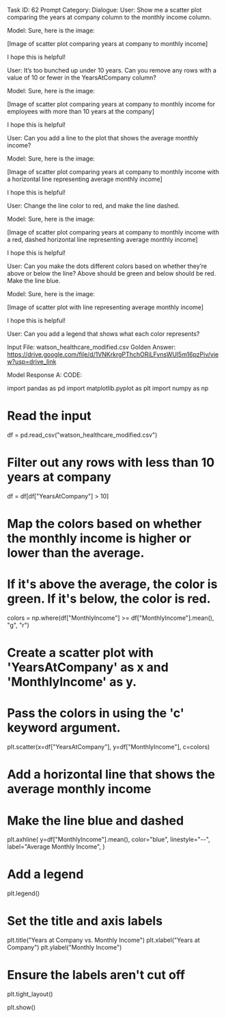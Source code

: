 Task ID: 62
Prompt Category:
Dialogue:
User:
Show me a scatter plot comparing the years at company column to the monthly income column.

Model:
Sure, here is the image:

[Image of scatter plot comparing years at company to monthly income]

I hope this is helpful!

User:
It’s too bunched up under 10 years. Can you remove any rows with a value of 10 or fewer in the YearsAtCompany column?

Model:
Sure, here is the image:

[Image of scatter plot comparing years at company to monthly income for employees with more than 10 years at the company]

I hope this is helpful!

User:
Can you add a line to the plot that shows the average monthly income?

Model:
Sure, here is the image:

[Image of scatter plot comparing years at company to monthly income with a horizontal line representing average monthly income]

I hope this is helpful!

User:
Change the line color to red, and make the line dashed.

Model:
Sure, here is the image:

[Image of scatter plot comparing years at company to monthly income with a red, dashed horizontal line representing average monthly income]

I hope this is helpful!

User:
Can you make the dots different colors based on whether they’re above or below the line? Above should be green and below should be red. Make the line blue.

Model:
Sure, here is the image:

[Image of scatter plot with line representing average monthly income]

I hope this is helpful!

User:
Can you add a legend that shows what each color represents?

Input File: watson_healthcare_modified.csv
Golden Answer:
https://drive.google.com/file/d/1VNKrkrgPThchORiLFvnsWUl5m16pzPiv/view?usp=drive_link

Model Response A:
CODE:

import pandas as pd
import matplotlib.pyplot as plt
import numpy as np

# Read the input

df = pd.read_csv("watson_healthcare_modified.csv")

# Filter out any rows with less than 10 years at company

df = df[df["YearsAtCompany"] > 10]

# Map the colors based on whether the monthly income is higher or lower than the average.

# If it's above the average, the color is green. If it's below, the color is red.

colors = np.where(df["MonthlyIncome"] >= df["MonthlyIncome"].mean(), "g", "r")

# Create a scatter plot with 'YearsAtCompany' as x and 'MonthlyIncome' as y.

# Pass the colors in using the 'c' keyword argument.

plt.scatter(x=df["YearsAtCompany"], y=df["MonthlyIncome"], c=colors)

# Add a horizontal line that shows the average monthly income

# Make the line blue and dashed

plt.axhline(
y=df["MonthlyIncome"].mean(),
color="blue",
linestyle="--",
label="Average Monthly Income",
)

# Add a legend

plt.legend()

# Set the title and axis labels

plt.title("Years at Company vs. Monthly Income")
plt.xlabel("Years at Company")
plt.ylabel("Monthly Income")

# Ensure the labels aren't cut off

plt.tight_layout()

plt.show()

